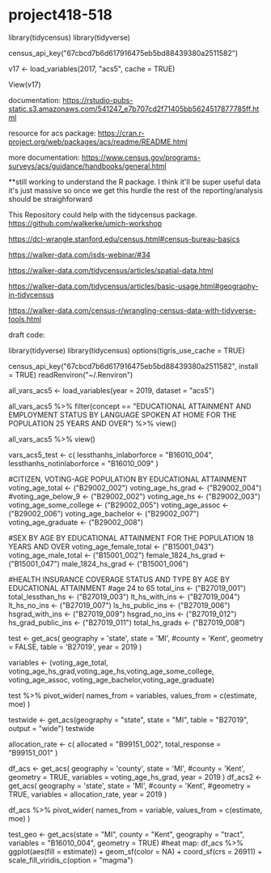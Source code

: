 # project418-518
library(tidycensus)
library(tidyverse)

census_api_key("67cbcd7b6d617916475eb5bd88439380a2511582")


v17 <- load_variables(2017, "acs5", cache = TRUE)

View(v17)


documentation:
https://rstudio-pubs-static.s3.amazonaws.com/541247_e7b707cd2f71405bb5624517877785ff.html

resource for acs package:
https://cran.r-project.org/web/packages/acs/readme/README.html

more documentation:
https://www.census.gov/programs-surveys/acs/guidance/handbooks/general.html

**still working to understand the R package. I think it'll be super useful data it's just massive so once we get this hurdle the rest of the reporting/analysis should be straighforward



This Repository could help with the tidycensus package. https://github.com/walkerke/umich-workshop

https://dcl-wrangle.stanford.edu/census.html#census-bureau-basics

https://walker-data.com/isds-webinar/#34

https://walker-data.com/tidycensus/articles/spatial-data.html

https://walker-data.com/tidycensus/articles/basic-usage.html#geography-in-tidycensus

https://walker-data.com/census-r/wrangling-census-data-with-tidyverse-tools.html

draft code:

library(tidyverse)
library(tidycensus)
options(tigris_use_cache = TRUE)

census_api_key("67cbcd7b6d617916475eb5bd88439380a2511582", install = TRUE)
readRenviron("~/.Renviron")

all_vars_acs5 <- 
    load_variables(year = 2019, dataset = "acs5")

all_vars_acs5 %>% 
  filter(concept == "EDUCATIONAL ATTAINMENT AND EMPLOYMENT STATUS BY LANGUAGE SPOKEN AT HOME FOR THE POPULATION 25 YEARS AND OVER") %>%
  view()

all_vars_acs5 %>% 
  view()

vars_acs5_test <-
  c(
    lessthanhs_inlaborforce = "B16010_004",
    lessthanhs_notinlaborforce = "B16010_009"
  )

#CITIZEN, VOTING-AGE POPULATION BY EDUCATIONAL ATTAINMENT
voting_age_total <- ("B29002_002")
voting_age_hs_grad <- ("B29002_004")
#voting_age_below_9 <- ("B29002_002")
voting_age_hs <- ("B29002_003")
voting_age_some_college <- ("B29002_005")
voting_age_assoc <- ("B29002_006")
voting_age_bachelor <- ("B29002_007")
voting_age_graduate <- ("B29002_008")

#SEX BY AGE BY EDUCATIONAL ATTAINMENT FOR THE POPULATION 18 YEARS AND OVER
voting_age_female_total <- ("B15001_043")
voting_age_male_total <- ("B15001_002")
female_1824_hs_grad <- ("B15001_047")
male_1824_hs_grad <- ("B15001_006")

#HEALTH INSURANCE COVERAGE STATUS AND TYPE BY AGE BY EDUCATIONAL ATTAINMENT 
#age 24 to 65
total_ins <- ("B27019_001")
total_lessthan_hs <- ("B27019_003")
lt_hs_with_ins <- ("B27019_004")
lt_hs_no_ins <- ("B27019_007")
ls_hs_public_ins <- ("B27019_006")
hsgrad_with_ins <- ("B27019_009")
hsgrad_no_ins <- ("B27019_012")
hs_grad_public_ins <- ("B27019_011")
total_hs_grads <- ("B27019_008")

test <-
  get_acs(
    geography = 'state',
    state = 'MI',
    #county = 'Kent',
    geometry = FALSE,
    table = 'B27019',
    year = 2019
  )

variables <- (voting_age_total, voting_age_hs_grad,voting_age_hs,voting_age_some_college, voting_age_assoc, 
              voting_age_bachelor,voting_age_graduate)

test %>% 
  pivot_wider(
    names_from = variables, 
    values_from = c(estimate, moe)
  )

testwide <- get_acs(geography = "state", state = "MI", table = "B27019", 
                    output = "wide")
testwide



allocation_rate <-
  c(
  allocated = "B99151_002",
  total_response = "B99151_001"
)

df_acs <-
  get_acs(
    geography = 'county',
    state = 'MI',
    #county = 'Kent',
    geometry = TRUE,
    variables = voting_age_hs_grad, 
    year = 2019
  )
df_acs2 <-
  get_acs(
    geography = 'state',
    state = 'MI',
    #county = 'Kent',
    #geometry = TRUE,
    variables = allocation_rate, 
    year = 2019
  )

df_acs %>% 
  pivot_wider(
    names_from = variable, 
    values_from = c(estimate, moe)
  )


test_geo <- get_acs(state = "MI", county = "Kent", geography = "tract", 
                  variables = "B16010_004", geometry = TRUE)
#heat map:
df_acs %>%
  ggplot(aes(fill = estimate)) + 
  geom_sf(color = NA) + 
  coord_sf(crs = 26911) + 
  scale_fill_viridis_c(option = "magma")
  
  
